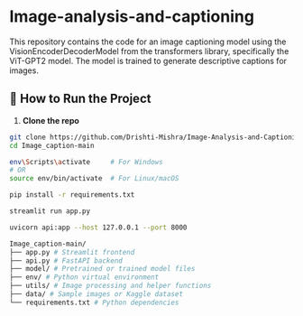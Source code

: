 # Image-analysis-and-captioning
This repository contains the code for an image captioning model using the VisionEncoderDecoderModel from the transformers library, specifically the ViT-GPT2 model. The model is trained to generate descriptive captions for images.


## 🧪 How to Run the Project

1. **Clone the repo**
```bash
git clone https://github.com/Drishti-Mishra/Image-Analysis-and-Captioning-System.git
cd Image_caption-main

env\Scripts\activate     # For Windows
# OR
source env/bin/activate  # For Linux/macOS

pip install -r requirements.txt

streamlit run app.py

uvicorn api:app --host 127.0.0.1 --port 8000

Image_caption-main/
├── app.py # Streamlit frontend
├── api.py # FastAPI backend
├── model/ # Pretrained or trained model files
├── env/ # Python virtual environment
├── utils/ # Image processing and helper functions
├── data/ # Sample images or Kaggle dataset
└── requirements.txt # Python dependencies




